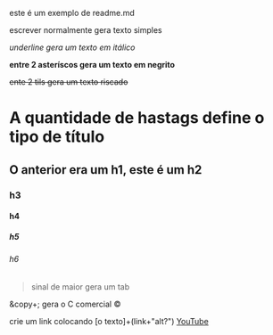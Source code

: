 este é um exemplo de readme.md

escrever normalmente gera texto simples

_underline gera um texto em itálico_

**entre 2 asteríscos gera um texto em negrito**

~~ente 2 tils gera um texto riscado~~

# A quantidade de hastags define o tipo de título
## O anterior era um h1, este é um h2
### h3
#### h4
##### h5
###### h6

>sinal de maior gera um tab

&copy+; gera o C comercial &copy;

crie um link colocando [o texto]+(link+"alt?")
[YouTube](https://www.youtube.com"Youtube")


